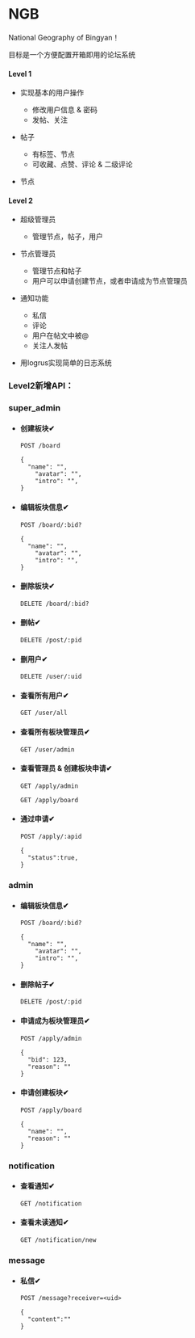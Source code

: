 # NGB

National Geography of Bingyan！

目标是一个方便配置开箱即用的论坛系统

#### Level 1

- 实现基本的用户操作
  - 修改用户信息 & 密码
  - 发帖、关注

- 帖子
  - 有标签、节点
  - 可收藏、点赞、评论 & 二级评论

- 节点

#### Level 2

- 超级管理员
  - 管理节点，帖子，用户

- 节点管理员
  - 管理节点和帖子
  - 用户可以申请创建节点，或者申请成为节点管理员

- 通知功能
  - 私信
  - 评论
  - 用户在帖文中被@
  - 关注人发帖

- 用logrus实现简单的日志系统



### Level2新增API：

### super_admin

- #### 创建板块✔

  `POST /board`

  ```
  {
  	"name": "",
      "avatar": "",
      "intro": "",
  }
  ```

- #### 编辑板块信息✔

  `POST /board/:bid?`

  ```
  {
  	"name": "",
      "avatar": "",
      "intro": "",
  }
  ```

- #### 删除板块✔

  `DELETE /board/:bid?`

- #### 删帖✔

  `DELETE /post/:pid`

- #### 删用户✔

  `DELETE /user/:uid`

- #### 查看所有用户✔

  `GET /user/all`

- #### 查看所有板块管理员✔

  `GET /user/admin`

- #### 查看管理员 & 创建板块申请✔

  `GET /apply/admin`

  `GET /apply/board`

- #### 通过申请✔

  `POST /apply/:apid`

  ```
  {
  	"status":true,
  }
  ```

### admin

- #### 编辑板块信息✔

  `POST /board/:bid?`

  ```
  {
  	"name": "",
      "avatar": "",
      "intro": "",
  }
  ```

- #### 删除帖子✔

  `DELETE /post/:pid`

- #### 申请成为板块管理员✔

  `POST /apply/admin`

  ```
  {
  	"bid": 123,
  	"reason": ""
  }
  ```

- #### 申请创建板块✔

  `POST /apply/board`

  ```
  {
  	"name": "",
  	"reason": ""
  }
  ```

### notification

- #### 查看通知✔

  `GET /notification`

- #### 查看未读通知✔

  `GET /notification/new`

### message

- #### 私信✔

  `POST /message?receiver=<uid>`

  ```
  {
  	"content":""
  }
  ```

  
